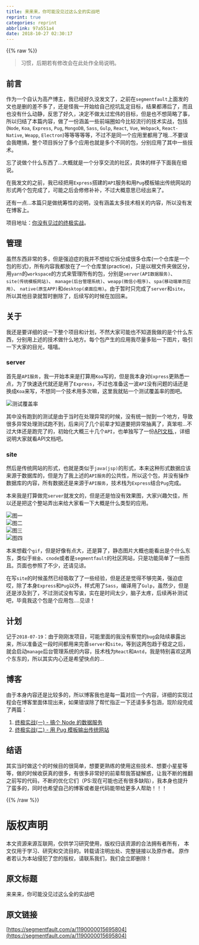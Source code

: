 ```yaml
---
title: 来来来，你可能没见过这么全的实战吧
reprint: true
categories: reprint
abbrlink: 97a551a4
date: 2018-10-27 02:30:17
---
```


{{% raw %}}
<blockquote>&#x4E60;&#x60EF;&#xFF0C;&#x540E;&#x671F;&#x82E5;&#x6709;&#x4FEE;&#x6539;&#x4F1A;&#x5728;&#x6B64;&#x5904;&#x4F5C;&#x5168;&#x5C40;&#x8BF4;&#x660E;&#x3002;</blockquote><h2 id="articleHeader0">&#x524D;&#x8A00;</h2><p>&#x4F5C;&#x4E3A;&#x4E00;&#x4E2A;&#x81EA;&#x8BA4;&#x4E3A;&#x9AD8;&#x4EA7;&#x535A;&#x4E3B;&#xFF0C;&#x6211;&#x5DF2;&#x7ECF;&#x597D;&#x4E45;&#x6CA1;&#x53D1;&#x6587;&#x4E86;&#xFF0C;&#x4E4B;&#x524D;&#x5728;<code>segmentfault</code>&#x4E0A;&#x9762;&#x53D1;&#x7684;&#x6587;&#x4E5F;&#x662F;&#x5220;&#x7684;&#x5DEE;&#x4E0D;&#x591A;&#x4E86;&#xFF0C;&#x8FD8;&#x662F;&#x602A;&#x6211;&#x4E00;&#x5F00;&#x59CB;&#x7ED9;&#x81EA;&#x5DF1;&#x6316;&#x5751;&#x4E71;&#x5B9A;&#x76EE;&#x6807;&#xFF0C;&#x7ED3;&#x679C;&#x90FD;&#x6EDE;&#x540E;&#x4E86;&#xFF0C;&#x800C;&#x4E14;&#x4E5F;&#x6CA1;&#x6709;&#x4EC0;&#x4E48;&#x52A8;&#x9759;&#xFF0C;&#x53CD;&#x601D;&#x4E86;&#x597D;&#x4E45;&#xFF0C;&#x51B3;&#x5B9A;&#x4E0D;&#x505A;&#x592A;&#x8FC7;&#x5B8F;&#x4F1F;&#x7684;&#x76EE;&#x6807;&#xFF0C;&#x4F46;&#x662F;&#x4E5F;&#x4E0D;&#x60F3;&#x7B80;&#x7565;&#x4E86;&#x4E8B;&#xFF0C;&#x6240;&#x4EE5;&#x5F52;&#x7ED3;&#x4E86;&#x672C;&#x7BC7;&#x5185;&#x5BB9;&#xFF0C;&#x505A;&#x4E86;&#x4E00;&#x4EFD;&#x6DB5;&#x76D6;&#x4E00;&#x4E9B;&#x524D;&#x7AEF;&#x5708;&#x5982;&#x4ECA;&#x6BD4;&#x8F83;&#x6D41;&#x884C;&#x7684;&#x6280;&#x672F;&#x5B9E;&#x6218;&#xFF0C;&#x5305;&#x62EC;(<code>Node</code>, <code>Koa</code>, <code>Express</code>, <code>Pug</code>, <code>MongoDB</code>, <code>Sass</code>, <code>Gulp</code>, <code>React</code>, <code>Vue</code>, <code>Webpack</code>, <code>React-Native</code>, <code>Weapp</code>, <code>Electron</code>)&#x7B49;&#x7B49;&#x7B49;&#x7B49;&#x7B49;&#xFF0C;&#x4E0D;&#x8FC7;&#x4E0D;&#x662F;&#x540C;&#x4E00;&#x4E2A;&#x5E94;&#x7528;&#x91CC;&#x90FD;&#x7528;&#x4E86;&#x54E6;...&#x4E0D;&#x8981;&#x8BEF;&#x4F1A;&#x6211;&#x778E;&#x641E;&#xFF0C;&#x6574;&#x4E2A;&#x9879;&#x76EE;&#x62C6;&#x5206;&#x4E86;&#x591A;&#x4E2A;&#x5E94;&#x7528;&#x4E5F;&#x5C31;&#x662F;&#x591A;&#x4E2A;&#x4E0D;&#x540C;&#x7684;&#x5305;&#xFF0C;&#x5206;&#x522B;&#x5E94;&#x7528;&#x4E86;&#x5176;&#x4E2D;&#x4E00;&#x4E9B;&#x6280;&#x672F;&#x3002;</p><p>&#x5FD8;&#x4E86;&#x8BF4;&#x505A;&#x4E2A;&#x4EC0;&#x4E48;&#x4E1C;&#x897F;&#x4E86;...&#x5927;&#x6982;&#x5C31;&#x662F;&#x4E00;&#x4E2A;&#x5206;&#x4EAB;&#x4EA4;&#x6D41;&#x7684;&#x793E;&#x533A;&#xFF0C;&#x5177;&#x4F53;&#x7684;&#x6837;&#x5B50;&#x4E0B;&#x9762;&#x6211;&#x5728;&#x7EC6;&#x8BF4;&#x3002;</p><p>&#x5728;&#x6211;&#x53D1;&#x6587;&#x7684;&#x4E4B;&#x524D;&#xFF0C;&#x6211;&#x5DF2;&#x7ECF;&#x628A;&#x7528;<code>Express</code>&#x642D;&#x5EFA;&#x7684;<code>API</code>&#x670D;&#x52A1;&#x548C;&#x7528;<code>Pug</code>&#x6A21;&#x677F;&#x8F93;&#x51FA;&#x4F20;&#x7EDF;&#x7F51;&#x7AD9;&#x7684;&#x5F62;&#x5F0F;&#x4E24;&#x4E2A;&#x5305;&#x5B8C;&#x6210;&#x4E86;&#xFF0C;&#x53EF;&#x80FD;&#x4E4B;&#x540E;&#x4F1A;&#x4FEE;&#x4FEE;&#x8865;&#x8865;&#xFF0C;&#x4E0D;&#x8FC7;&#x5927;&#x6982;&#x610F;&#x601D;&#x5DF2;&#x7ECF;&#x51FA;&#x6765;&#x4E86;&#x3002;</p><p>&#x8FD8;&#x6709;&#x4E00;&#x70B9;...&#x672C;&#x7BC7;&#x53EA;&#x662F;&#x505A;&#x7EDF;&#x7B79;&#x6027;&#x7684;&#x8BF4;&#x660E;&#xFF0C;&#x6CA1;&#x6709;&#x6DB5;&#x76D6;&#x592A;&#x591A;&#x6280;&#x672F;&#x76F8;&#x5173;&#x7684;&#x5185;&#x5BB9;&#xFF0C;&#x6240;&#x4EE5;&#x6CA1;&#x6709;&#x53D1;&#x5728;&#x535A;&#x5BA2;&#x4E0A;&#x3002;</p><p>&#x9879;&#x76EE;&#x5730;&#x5740;&#xFF1A;<a href="https://github.com/mintsweet/practice" rel="nofollow noreferrer" target="_blank">&#x4F60;&#x6CA1;&#x6709;&#x89C1;&#x8FC7;&#x7684;&#x7EC8;&#x6781;&#x5B9E;&#x6218;</a>&#x3002;</p><h2 id="articleHeader1">&#x7BA1;&#x7406;</h2><p>&#x867D;&#x7136;&#x4E1C;&#x897F;&#x975E;&#x5E38;&#x7684;&#x591A;&#xFF0C;&#x4F46;&#x662F;&#x5F3A;&#x8FEB;&#x75C7;&#x7684;&#x6211;&#x5E76;&#x4E0D;&#x60F3;&#x7ED9;&#x5B83;&#x62C6;&#x5206;&#x6210;&#x5F88;&#x591A;&#x4ED3;&#x5E93;(&#x4E00;&#x4E2A;&#x4ED3;&#x5E93;&#x662F;&#x4E00;&#x4E2A;&#x5305;&#x7684;&#x5F62;&#x5F0F;)&#xFF0C;&#x6240;&#x6709;&#x5185;&#x5BB9;&#x6211;&#x90FD;&#x653E;&#x5728;&#x4E86;&#x4E00;&#x4E2A;&#x4ED3;&#x5E93;&#x91CC;(practice)&#xFF0C;&#x53EA;&#x662F;&#x4EE5;&#x6839;&#x6587;&#x4EF6;&#x5939;&#x505A;&#x533A;&#x5206;&#xFF0C;&#x7528;<code>yarn</code>&#x7684;<code>workspace</code>&#x7684;&#x65B9;&#x5F0F;&#x6765;&#x7BA1;&#x7406;&#x6240;&#x6709;&#x7684;&#x5305;&#xFF0C;&#x5206;&#x522B;&#x662F;<code>server(API&#x6570;&#x636E;&#x670D;&#x52A1;)</code>&#x3001;<code>site(&#x4F20;&#x7EDF;&#x6A21;&#x677F;&#x7F51;&#x7AD9;)</code>&#x3001; <code>manage(&#x540E;&#x53F0;&#x7BA1;&#x7406;&#x7CFB;&#x7EDF;)</code>&#x3001;<code>weapp(&#x5FAE;&#x4FE1;&#x5C0F;&#x7A0B;&#x5E8F;)</code>&#x3001;<code>spa(&#x79FB;&#x52A8;&#x7AEF;&#x5355;&#x9875;&#x5E94;&#x7528;)</code>&#x3001; <code>native(&#x539F;&#x751F;APP)</code>&#x548C;<code>desktop(&#x684C;&#x9762;&#x5E94;&#x7528;)</code>&#x3002;&#x7531;&#x4E8E;&#x6682;&#x65F6;&#x53EA;&#x5B8C;&#x6210;&#x4E86;<code>server</code>&#x548C;<code>site</code>&#xFF0C;&#x6240;&#x4EE5;&#x5176;&#x4ED6;&#x76EE;&#x5F55;&#x5C31;&#x6682;&#x65F6;&#x5220;&#x9664;&#x4E86;&#xFF0C;&#x540E;&#x7EED;&#x5199;&#x7684;&#x65F6;&#x5019;&#x5728;&#x52A0;&#x56DE;&#x6765;&#x3002;</p><h2 id="articleHeader2">&#x5173;&#x4E8E;</h2><p>&#x6211;&#x8FD8;&#x662F;&#x8981;&#x8BE6;&#x7EC6;&#x7684;&#x8BF4;&#x4E00;&#x4E0B;&#x6574;&#x4E2A;&#x9879;&#x76EE;&#x548C;&#x8BA1;&#x5212;&#xFF0C;&#x4E0D;&#x7136;&#x5927;&#x5BB6;&#x53EF;&#x80FD;&#x4E5F;&#x4E0D;&#x77E5;&#x9053;&#x6211;&#x505A;&#x7684;&#x662F;&#x4E2A;&#x4EC0;&#x4E48;&#x4E1C;&#x897F;&#xFF0C;&#x5206;&#x522B;&#x7528;&#x4E0A;&#x8FF0;&#x7684;&#x6280;&#x672F;&#x505A;&#x4EC0;&#x4E48;&#x5730;&#x65B9;&#x3002;&#x6BCF;&#x4E2A;&#x5305;&#x4EA7;&#x751F;&#x7684;&#x5E94;&#x7528;&#x6211;&#x5C3D;&#x91CF;&#x591A;&#x8D34;&#x4E00;&#x4E0B;&#x56FE;&#x7247;&#xFF0C;&#x5438;&#x5F15;&#x4E00;&#x4E0B;&#x5927;&#x5BB6;&#x7684;&#x76EE;&#x5149;&#xFF0C;&#x563B;&#x563B;&#x3002;</p><h3 id="articleHeader3">server</h3><p>&#x9996;&#x5148;&#x662F;<code>API&#x670D;&#x52A1;</code>&#xFF0C;&#x6211;&#x4E00;&#x5F00;&#x59CB;&#x672C;&#x6765;&#x662F;&#x6253;&#x7B97;&#x7528;<code>Koa</code>&#x5199;&#x7684;&#xFF0C;&#x4F46;&#x662F;&#x6211;&#x672C;&#x8EAB;&#x5BF9;<code>Express</code>&#x66F4;&#x719F;&#x6089;&#x4E00;&#x70B9;&#xFF0C;&#x4E3A;&#x4E86;&#x5FEB;&#x901F;&#x8FED;&#x4EE3;&#x5C31;&#x8FD8;&#x662F;&#x7528;&#x4E86;<code>Express</code>&#xFF0C;&#x4E0D;&#x8FC7;&#x4E5F;&#x51C6;&#x5907;&#x8FD9;&#x4E00;&#x6CE2;<code>API</code>&#x6CA1;&#x6709;&#x95EE;&#x9898;&#x7684;&#x8BDD;&#x8FD8;&#x662F;&#x6362;&#x6210;<code>Koa</code>&#x6765;&#x5199;&#xFF0C;&#x4E0D;&#x60F3;&#x540C;&#x4E00;&#x4E2A;&#x6280;&#x672F;&#x7528;&#x591A;&#x6B21;&#x561B;&#xFF0C;&#x8FD9;&#x91CC;&#x6211;&#x5C31;&#x8D34;&#x4E00;&#x4E2A;&#x6D4B;&#x8BD5;&#x8986;&#x76D6;&#x7387;&#x7684;&#x56FE;&#x5427;&#x3002;</p><p><span class="img-wrap"><img data-src="/img/remote/1460000015695807?w=1920&amp;h=534" src="https://static.alili.tech/img/remote/1460000015695807?w=1920&amp;h=534" alt="&#x6D4B;&#x8BD5;&#x8986;&#x76D6;&#x7387;" title="&#x6D4B;&#x8BD5;&#x8986;&#x76D6;&#x7387;" style="cursor:pointer;display:inline"></span></p><p>&#x5176;&#x4E2D;&#x6CA1;&#x6709;&#x8DD1;&#x5230;&#x7684;&#x6D4B;&#x8BD5;&#x662F;&#x7531;&#x4E8E;&#x5F53;&#x65F6;&#x5728;&#x5904;&#x7406;&#x5F02;&#x5E38;&#x7684;&#x65F6;&#x5019;&#xFF0C;&#x6CA1;&#x6709;&#x7EDF;&#x4E00;&#x629B;&#x5230;&#x4E00;&#x4E2A;&#x5730;&#x65B9;&#xFF0C;&#x5BFC;&#x81F4;&#x5F88;&#x591A;&#x5F02;&#x5E38;&#x5904;&#x7406;&#x6D4B;&#x8BD5;&#x8DD1;&#x4E0D;&#x5230;&#xFF0C;&#x540E;&#x6765;&#x95EE;&#x4E86;&#x51E0;&#x4E2A;&#x524D;&#x8F88;&#x624D;&#x77E5;&#x9053;&#x8981;&#x628A;&#x5F02;&#x5E38;&#x62BD;&#x79BB;&#x4E86;&#xFF0C;&#x771F;&#x7B28;&#x5566;...&#x4E0D;&#x8FC7;&#x5927;&#x4F53;&#x8FD8;&#x662F;&#x8DD1;&#x5B8C;&#x4E86;&#x7684;&#xFF0C;&#x521D;&#x59CB;&#x5316;&#x5927;&#x6982;&#x4E09;&#x5341;&#x51E0;&#x4E2A;<code>API</code>&#xFF0C;&#x4E5F;&#x5355;&#x72EC;&#x5199;&#x4E86;&#x4E00;&#x4EFD;<a href="https://github.com/mintsweet/practice/blob/master/API.md" rel="nofollow noreferrer" target="_blank">API&#x6587;&#x6863;</a>,&#xFF0C;&#x8BE6;&#x7EC6;&#x8BF4;&#x660E;&#x5927;&#x5BB6;&#x5C31;&#x770B;API&#x6587;&#x6863;&#x5427;&#x3002;</p><h3 id="articleHeader4">site</h3><p>&#x7136;&#x540E;&#x662F;&#x4F20;&#x7EDF;&#x7F51;&#x7AD9;&#x7684;&#x5F62;&#x5F0F;&#xFF0C;&#x4E5F;&#x5C31;&#x662F;&#x7C7B;&#x4F3C;&#x4E8E;<code>java(jsp)</code>&#x7684;&#x5F62;&#x5F0F;&#xFF0C;&#x672C;&#x6765;&#x8FD9;&#x79CD;&#x5F62;&#x5F0F;&#x6570;&#x636E;&#x5E94;&#x8BE5;&#x6765;&#x6E90;&#x4E8E;&#x6570;&#x636E;&#x5E93;&#x7684;&#xFF0C;&#x4F46;&#x662F;&#x4E3A;&#x4E86;&#x6211;&#x4E0A;&#x8FF0;&#x7684;<code>API&#x670D;&#x52A1;</code>&#x7684;&#x516C;&#x5171;&#x6027;&#xFF0C;&#x6240;&#x4EE5;&#x8FD9;&#x4E2A;&#x5305;&#xFF0C;&#x5E76;&#x6CA1;&#x6709;&#x64CD;&#x4F5C;&#x6570;&#x636E;&#x5E93;&#x7684;&#x5185;&#x5BB9;&#xFF0C;&#x6240;&#x6709;&#x6570;&#x636E;&#x8FD8;&#x662F;&#x6765;&#x6E90;&#x4E8E;<code>API&#x670D;&#x52A1;</code>&#xFF0C;&#x6280;&#x672F;&#x6808;&#x4E3A;<code>Express</code>&#x7ED3;&#x5408;<code>Pug</code>&#x5B8C;&#x6210;&#x3002;</p><p>&#x672C;&#x6765;&#x6211;&#x662F;&#x6253;&#x7B97;&#x505A;&#x5B8C;<code>server</code>&#x5C31;&#x53D1;&#x6587;&#x7684;&#xFF0C;&#x4F46;&#x662F;&#x8FD8;&#x662F;&#x6015;&#x6CA1;&#x6709;&#x6548;&#x679C;&#x56FE;&#xFF0C;&#x5927;&#x5BB6;&#x5174;&#x8DA3;&#x6B20;&#x4F73;&#xFF0C;&#x6240;&#x4EE5;&#x8FD8;&#x662F;&#x628A;&#x8FD9;&#x4E2A;&#x6574;&#x7AD9;&#x5F04;&#x51FA;&#x6765;&#x7ED9;&#x5927;&#x5BB6;&#x770B;&#x4E00;&#x4E0B;&#x5927;&#x6982;&#x662F;&#x4EC0;&#x4E48;&#x7C7B;&#x578B;&#x7684;&#x5E94;&#x7528;&#x3002;</p><p><span class="img-wrap"><img data-src="/img/remote/1460000015695808?w=1920&amp;h=1030" src="https://static.alili.tech/img/remote/1460000015695808?w=1920&amp;h=1030" alt="&#x56FE;&#x4E00;" title="&#x56FE;&#x4E00;" style="cursor:pointer;display:inline"></span><br><span class="img-wrap"><img data-src="/img/remote/1460000015695809?w=1920&amp;h=1030" src="https://static.alili.tech/img/remote/1460000015695809?w=1920&amp;h=1030" alt="&#x56FE;&#x4E8C;" title="&#x56FE;&#x4E8C;" style="cursor:pointer;display:inline"></span><br><span class="img-wrap"><img data-src="/img/remote/1460000015695810" src="https://static.alili.tech/img/remote/1460000015695810" alt="&#x56FE;&#x4E09;" title="&#x56FE;&#x4E09;" style="cursor:pointer;display:inline"></span><br><span class="img-wrap"><img data-src="/img/remote/1460000015695811?w=1920&amp;h=1030" src="https://static.alili.tech/img/remote/1460000015695811?w=1920&amp;h=1030" alt="&#x56FE;&#x56DB;" title="&#x56FE;&#x56DB;" style="cursor:pointer;display:inline"></span></p><p>&#x672C;&#x6765;&#x60F3;&#x622A;&#x4E2A;<code>gif</code>&#xFF0C;&#x4F46;&#x662F;&#x597D;&#x50CF;&#x6709;&#x70B9;&#x5927;&#xFF0C;&#x8FD8;&#x662F;&#x7B97;&#x4E86;&#xFF0C;&#x9759;&#x6001;&#x56FE;&#x7247;&#x5927;&#x6982;&#x4E5F;&#x80FD;&#x770B;&#x51FA;&#x662F;&#x4E2A;&#x4EC0;&#x4E48;&#x4E1C;&#x4E1C;&#xFF0C;&#x7C7B;&#x4F3C;&#x4E8E;<code>&#x6398;&#x91D1;</code>&#x3001;<code>cnode</code>&#x6216;&#x8005;&#x662F;<code>segmentfault</code>&#x7684;&#x793E;&#x533A;&#x7F51;&#x7AD9;&#xFF0C;&#x53EA;&#x662F;&#x529F;&#x80FD;&#x7B80;&#x5355;&#x4E86;&#x4E00;&#x4E9B;&#x800C;&#x4E14;&#x3002;&#x9875;&#x9762;&#x4E5F;&#x53C2;&#x7167;&#x4E86;&#x4E0D;&#x5C11;&#xFF0C;&#x8FD8;&#x8BF7;&#x89C1;&#x8C05;&#x3002;</p><p>&#x5728;&#x5199;<code>site</code>&#x7684;&#x65F6;&#x5019;&#x867D;&#x7136;&#x5DF2;&#x7ECF;&#x5438;&#x53D6;&#x4E86;&#x4E86;&#x4E00;&#x4E9B;&#x7ECF;&#x9A8C;&#xFF0C;&#x4F46;&#x662F;&#x8FD8;&#x662F;&#x89C9;&#x5F97;&#x4E0D;&#x591F;&#x5B8C;&#x7F8E;&#xFF0C;&#x5F3A;&#x8FEB;&#x75C7;&#x54CE;&#xFF0C;&#x9664;&#x4E86;&#x672C;&#x8EAB;<code>Express</code>&#x548C;<code>Pug</code>&#x4EE5;&#x5916;&#xFF0C;&#x6837;&#x5F0F;&#x7528;&#x4E86;<code>Sass</code>&#xFF0C;&#x7F16;&#x8BD1;&#x7528;&#x4E86;<code>Gulp</code>&#xFF0C;&#x867D;&#x7136;&#x5C11;&#xFF0C;&#x4F46;&#x662F;&#x8FD8;&#x662F;&#x6D89;&#x53CA;&#x5230;&#x4E86;&#xFF0C;&#x4E0D;&#x8FC7;&#x6D4B;&#x8BD5;&#x6CA1;&#x6709;&#x5199;&#x8BF6;&#xFF0C;&#x5B9E;&#x5728;&#x662F;&#x65F6;&#x95F4;&#x592A;&#x5C11;&#xFF0C;&#x8111;&#x5B50;&#x592A;&#x75BC;&#xFF0C;&#x540E;&#x7EED;&#x518D;&#x8865;&#x6D4B;&#x8BD5;&#x5427;&#xFF0C;&#x6BD5;&#x7ADF;&#x6211;&#x8FD9;&#x4E2A;&#x5305;&#x662F;&#x4E2A;&#x5E94;&#x7528;&#x5305;....&#x89C1;&#x8C05;&#xFF01;</p><h2 id="articleHeader5">&#x8BA1;&#x5212;</h2><p>&#x8BB0;&#x4E8E;<code>2018-07-19</code>&#xFF1A;&#x7531;&#x4E8E;&#x521A;&#x521A;&#x53D1;&#x9879;&#x76EE;&#xFF0C;&#x53EF;&#x80FD;&#x91CC;&#x9762;&#x7684;&#x6211;&#x6CA1;&#x6709;&#x5BDF;&#x89C9;&#x7684;<code>bug</code>&#x4F1A;&#x9646;&#x7EED;&#x66B4;&#x9732;&#x51FA;&#x6765;&#xFF0C;&#x6240;&#x4EE5;&#x51C6;&#x5907;&#x8FD9;&#x4E00;&#x6BB5;&#x65F6;&#x95F4;&#x90FD;&#x7528;&#x6765;&#x5B8C;&#x5584;<code>server</code>&#x548C;<code>site</code>&#xFF0C;&#x7B49;&#x5230;&#x8FD9;&#x4E24;&#x5305;&#x8D8B;&#x4E8E;&#x7A33;&#x5B9A;&#x4E4B;&#x540E;&#xFF0C;&#x5C31;&#x4F1A;&#x542F;&#x52A8;<code>manage</code>&#x540E;&#x53F0;&#x7BA1;&#x7406;&#x7CFB;&#x7EDF;&#x7684;&#x5185;&#x5BB9;&#xFF0C;&#x6280;&#x672F;&#x6808;&#x4E3A;<code>React</code>&#x548C;<code>Antd</code>&#xFF0C;&#x6211;&#x662F;&#x7279;&#x522B;&#x559C;&#x6B22;&#x8FD9;&#x4E24;&#x4E2A;&#x4E1C;&#x4E1C;&#x7684;&#xFF0C;&#x6240;&#x4EE5;&#x5176;&#x5B9E;&#x5185;&#x5FC3;&#x8FD8;&#x662F;&#x5E0C;&#x671B;&#x5FEB;&#x70B9;&#x7684;...</p><h2 id="articleHeader6">&#x535A;&#x5BA2;</h2><p>&#x7531;&#x4E8E;&#x672C;&#x8EAB;&#x5185;&#x5BB9;&#x8FD8;&#x662F;&#x6BD4;&#x8F83;&#x591A;&#x7684;&#xFF0C;&#x6240;&#x4EE5;&#x535A;&#x5BA2;&#x6211;&#x4E5F;&#x662F;&#x6BCF;&#x4E00;&#x7BC7;&#x5BF9;&#x5E94;&#x4E00;&#x4E2A;&#x5185;&#x5BB9;&#xFF0C;&#x8BE6;&#x7EC6;&#x7684;&#x5B9E;&#x73B0;&#x8FC7;&#x7A0B;&#x4F1A;&#x5728;&#x535A;&#x5BA2;&#x91CC;&#x9762;&#x4F53;&#x73B0;&#x51FA;&#x6765;&#xFF0C;&#x5982;&#x679C;&#x9519;&#x8BEF;&#x9664;&#x4E86;&#x5E2E;&#x5FD9;&#x6307;&#x6B63;&#x4E00;&#x4E0B;&#x8FD8;&#x8BF7;&#x591A;&#x591A;&#x5305;&#x6DB5;&#xFF0C;&#x73B0;&#x9636;&#x6BB5;&#x5B8C;&#x6210;&#x4E86;&#x4E24;&#x7BC7;&#xFF1A;</p><ol><li><a href="https://github.com/mintsweet/blog/issues/2" rel="nofollow noreferrer" target="_blank">&#x7EC8;&#x6781;&#x5B9E;&#x6218;(&#x4E00;) - &#x641E;&#x4E2A; Node &#x7684;&#x6570;&#x636E;&#x670D;&#x52A1;</a></li><li><a href="https://github.com/mintsweet/blog/issues/3" rel="nofollow noreferrer" target="_blank">&#x7EC8;&#x6781;&#x5B9E;&#x6218;(&#x4E8C;) - &#x7528; Pug &#x6A21;&#x677F;&#x8F93;&#x51FA;&#x4F20;&#x7EDF;&#x7F51;&#x7AD9;</a></li></ol><h2 id="articleHeader7">&#x7ED3;&#x8BED;</h2><p>&#x5176;&#x5B9E;&#x5F53;&#x65F6;&#x505A;&#x8FD9;&#x4E2A;&#x7684;&#x65F6;&#x5019;&#x76EE;&#x7684;&#x5F88;&#x7B80;&#x5355;&#xFF0C;&#x60F3;&#x8981;&#x66F4;&#x719F;&#x7EC3;&#x7684;&#x4F7F;&#x7528;&#x8FD9;&#x4E9B;&#x6280;&#x672F;&#x3001;&#x60F3;&#x8981;&#x5C0F;&#x661F;&#x661F;&#x7B49;&#x7B49;&#xFF0C;&#x505A;&#x7684;&#x65F6;&#x5019;&#x6536;&#x83B7;&#x771F;&#x7684;&#x5F88;&#x591A;&#xFF0C;&#x6709;&#x5F88;&#x591A;&#x975E;&#x5E38;&#x597D;&#x7684;&#x524D;&#x8F88;&#x5E2E;&#x6211;&#x7B54;&#x7591;&#x89E3;&#x60D1;&#xFF0C;&#x8BA9;&#x6211;&#x4E0D;&#x65AD;&#x7684;&#x63A8;&#x7FFB;&#x4E4B;&#x524D;&#x5199;&#x7684;&#x4EE3;&#x7801;&#xFF0C;&#x4E0D;&#x65AD;&#x7684;&#x4F18;&#x5316;&#x5B83;&#x4EEC;&#xFF08;PS:&#x73B0;&#x5728;&#x53EF;&#x80FD;&#x4E5F;&#x8FD8;&#x6709;&#x5F88;&#x591A;&#x7F3A;&#x9677;&#xFF09;&#xFF0C;&#x6211;&#x672C;&#x8EAB;&#x4E5F;&#x63D0;&#x5347;&#x4E86;&#x86EE;&#x591A;&#x7684;&#xFF0C;&#x540C;&#x65F6;&#x4E5F;&#x5E0C;&#x671B;&#x81EA;&#x5DF1;&#x7684;&#x535A;&#x5BA2;&#x6216;&#x8005;&#x662F;&#x4EE3;&#x7801;&#x80FD;&#x5E26;&#x7ED9;&#x66F4;&#x591A;&#x4EBA;&#x5E2E;&#x52A9;&#xFF01;&#xFF01;&#xFF01;</p>
{{% /raw %}}

# 版权声明
本文资源来源互联网，仅供学习研究使用，版权归该资源的合法拥有者所有，
本文仅用于学习、研究和交流目的。转载请注明出处、完整链接以及原作者。
原作者若认为本站侵犯了您的版权，请联系我们，我们会立即删除！

## 原文标题
来来来，你可能没见过这么全的实战吧

## 原文链接
[https://segmentfault.com/a/1190000015695804](https://segmentfault.com/a/1190000015695804)

